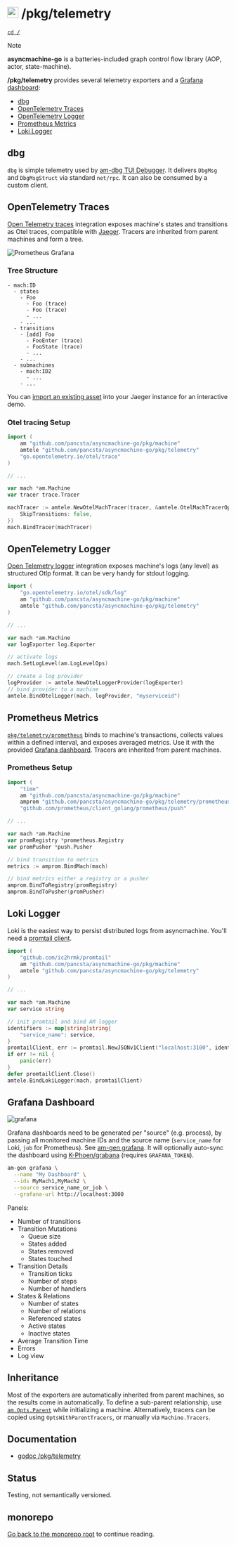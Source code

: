 # <img src="https://pancsta.github.io/assets/asyncmachine-go/logo.png" height="25"/> /pkg/telemetry

[`cd /`](/README.md)

> [!NOTE]
> **asyncmachine-go** is a batteries-included graph control flow library (AOP, actor, state-machine).

**/pkg/telemetry** provides several telemetry exporters and a [Grafana dashboard](#grafana-dashboard):

- [dbg](#dbg)
- [OpenTelemetry Traces](#open-telemetry-traces)
- [OpenTelemetry Logger](#open-telemetry)
- [Prometheus Metrics](#prometheus)
- [Loki Logger](#loki-logger)

## dbg

`dbg` is simple telemetry used by [am-dbg TUI Debugger](/tools/cmd/am-dbg).
It delivers `DbgMsg` and `DbgMsgStruct` via standard `net/rpc`. It can also be consumed by a custom client.

## OpenTelemetry Traces

[Open Telemetry traces](https://opentelemetry.io/) integration exposes machine's states and transitions as Otel traces,
compatible with [Jaeger](https://www.jaegertracing.io/). Tracers are inherited from parent machines and form a tree.

![Prometheus Grafana](https://pancsta.github.io/assets/asyncmachine-go/otel-jaeger.dark.png)

### Tree Structure

```text
- mach:ID
  - states
    - Foo
      - Foo (trace)
      - Foo (trace)
      - ...
    - ...
  - transitions
    - [add] Foo
      - FooEnter (trace)
      - FooState (trace)
      - ...
    - ...
  - submachines
    - mach:ID2
      - ...
    - ...
```

You can [import an existing asset](https://pancsta.github.io/assets/asyncmachine-go/bench-jaeger-3h-10m.traces.json)
into your Jaeger instance for an interactive demo.

### Otel tracing Setup

```go
import (
    am "github.com/pancsta/asyncmachine-go/pkg/machine"
    amtele "github.com/pancsta/asyncmachine-go/pkg/telemetry"
    "go.opentelemetry.io/otel/trace"
)

// ...

var mach *am.Machine
var tracer trace.Tracer

machTracer := amtele.NewOtelMachTracer(tracer, &amtele.OtelMachTracerOpts{
    SkipTransitions: false,
})
mach.BindTracer(machTracer)
```

## OpenTelemetry Logger

[Open Telemetry logger](https://opentelemetry.io/) integration exposes machine's logs (any level) as structured Otlp
format. It can be very handy for stdout logging.

```go
import (
    "go.opentelemetry.io/otel/sdk/log"
    am "github.com/pancsta/asyncmachine-go/pkg/machine"
    amtele "github.com/pancsta/asyncmachine-go/pkg/telemetry"
)

// ...

var mach *am.Machine
var logExporter log.Exporter

// activate logs
mach.SetLogLevel(am.LogLevelOps)

// create a log provider
logProvider := amtele.NewOtelLoggerProvider(logExporter)
// bind provider to a machine
amtele.BindOtelLogger(mach, logProvider, "myserviceid")
```

## Prometheus Metrics

[`pkg/telemetry/prometheus`](/pkg/telemetry/prometheus) binds to machine's transactions, collects values within
a defined interval, and exposes averaged metrics. Use it with the provided [Grafana dashboard](#grafana-dashboard).
Tracers are inherited from parent machines.

### Prometheus Setup

```go
import (
    "time"
    am "github.com/pancsta/asyncmachine-go/pkg/machine"
    amprom "github.com/pancsta/asyncmachine-go/pkg/telemetry/prometheus"
    "github.com/prometheus/client_golang/prometheus/push"

// ...

var mach *am.Machine
var promRegistry *prometheus.Registry
var promPusher *push.Pusher

// bind transition to metrics
metrics := amprom.BindMach(mach)

// bind metrics either a registry or a pusher
amprom.BindToRegistry(promRegistry)
amprom.BindToPusher(promPusher)
```

## Loki Logger

Loki is the easiest way to persist distributed logs from asyncmachine. You'll need a [promtail client](https://github.com/ic2hrmk/promtail).

```go
import (
    "github.com/ic2hrmk/promtail"
    am "github.com/pancsta/asyncmachine-go/pkg/machine"
    amtele "github.com/pancsta/asyncmachine-go/pkg/telemetry"
)

// ...

var mach *am.Machine
var service string

// init promtail and bind AM logger
identifiers := map[string]string{
    "service_name": service,
}
promtailClient, err := promtail.NewJSONv1Client("localhost:3100", identifiers)
if err != nil {
    panic(err)
}
defer promtailClient.Close()
amtele.BindLokiLogger(mach, promtailClient)
```

## Grafana Dashboard

![grafana](https://pancsta.github.io/assets/asyncmachine-go/grafana.dark.png)

Grafana dashboards need to be generated per "source" (e.g. process), by passing all monitored machine IDs and the source
name (`service_name` for Loki, `job` for Prometheus). See [am-gen grafana](/tools/cmd/am-gen/README.md). It will
optionally auto-sync the dashboard using [K-Phoen/grabana](https://github.com/K-Phoen/grabana) (requires
`GRAFANA_TOKEN`).

```bash
am-gen grafana \
  --name "My Dashboard" \
  --ids MyMach1,MyMach2 \
  --source service_name_or_job \
  --grafana-url http://localhost:3000
```

Panels:

- Number of transitions
- Transition Mutations
  - Queue size
  - States added
  - States removed
  - States touched
- Transition Details
  - Transition ticks
  - Number of steps
  - Number of handlers
- States & Relations
  - Number of states
  - Number of relations
  - Referenced states
  - Active states
  - Inactive states
- Average Transition Time
- Errors
- Log view

## Inheritance

Most of the exporters are automatically inherited from parent machines, so the results come in automatically. To define
a sub-parent relationship, use [`am.Opts.Parent`](https://pkg.go.dev/github.com/pancsta/asyncmachine-go/pkg/machine#Opts.Parent)
while initializing a machine. Alternatively, tracers can be copied using `OptsWithParentTracers`, or manually via
`Machine.Tracers`.

## Documentation

- [godoc /pkg/telemetry](https://pkg.go.dev/github.com/pancsta/asyncmachine-go/pkg/telemetry)

## Status

Testing, not semantically versioned.

## monorepo

[Go back to the monorepo root](/README.md) to continue reading.
